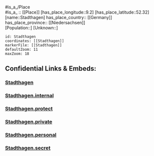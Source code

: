 ﻿---
location: [52.32,9.2] 
mapzoom: [7,12] 
mapmarker: city 
type: City
tags:
- geo/City


SpocWebEntityId: 34503
isDeleted: false
confidential: public

---
#is_a_/Place  
#is_a_ :: [[Place]] 
[has_place_longitude::9.2] 
[has_place_latitude::52.32] 
[name::Stadthagen] 
has_place_country:: [[Germany]]  
has_place_province:: [[Niedersachsen]]  
[Population::] 
[Unknown::] 


```leaflet
id: Stadthagen
coordinates: [[Stadthagen]] 
markerFile: [[Stadthagen]] 
defaultZoom: 11 
maxZoom: 18
```


## Confidential Links & Embeds: 

### [Stadthagen](/_public/Earth/Continent/Europe/Europe~Central/Germany/Germany~West/Niedersachsen/counties~Niedersachsen/Schaumburg/cities~Schaumburg/Stadthagen/boroughs~Stadthagen/Stadthagen.md) 

### [Stadthagen.internal](/_internal/Earth/Continent/Europe/Europe~Central/Germany/Germany~West/Niedersachsen/counties~Niedersachsen/Schaumburg/cities~Schaumburg/Stadthagen/boroughs~Stadthagen/Stadthagen.internal.md) 

### [Stadthagen.protect](/_protect/Earth/Continent/Europe/Europe~Central/Germany/Germany~West/Niedersachsen/counties~Niedersachsen/Schaumburg/cities~Schaumburg/Stadthagen/boroughs~Stadthagen/Stadthagen.protect.md) 

### [Stadthagen.private](/_private/Earth/Continent/Europe/Europe~Central/Germany/Germany~West/Niedersachsen/counties~Niedersachsen/Schaumburg/cities~Schaumburg/Stadthagen/boroughs~Stadthagen/Stadthagen.private.md) 

### [Stadthagen.personal](/_personal/Earth/Continent/Europe/Europe~Central/Germany/Germany~West/Niedersachsen/counties~Niedersachsen/Schaumburg/cities~Schaumburg/Stadthagen/boroughs~Stadthagen/Stadthagen.personal.md) 

### [Stadthagen.secret](/_secret/Earth/Continent/Europe/Europe~Central/Germany/Germany~West/Niedersachsen/counties~Niedersachsen/Schaumburg/cities~Schaumburg/Stadthagen/boroughs~Stadthagen/Stadthagen.secret.md) 
